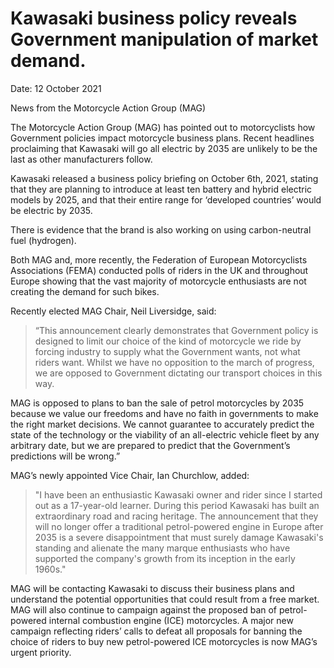 # Kawasaki business policy reveals Government manipulation of market demand.

Date: 12 October 2021

News from the Motorcycle Action Group (MAG)

The Motorcycle Action Group (MAG) has pointed out to motorcyclists how
Government policies impact motorcycle business plans.  Recent headlines
proclaiming that Kawasaki will go all electric by 2035 are unlikely to
be the last as other manufacturers follow.

Kawasaki released a business policy briefing on October 6th, 2021,
stating that they are planning to introduce at least ten battery and
hybrid electric models by 2025, and that their entire range for
‘developed countries’ would be electric by 2035.

There is evidence that the brand is also working on using carbon-neutral
fuel (hydrogen).

Both MAG and, more recently, the Federation of European Motorcyclists
Associations (FEMA) conducted polls of riders in the UK and throughout
Europe showing that the vast majority of motorcycle enthusiasts are not
creating the demand for such bikes.

Recently elected MAG Chair, Neil Liversidge, said:

> “This announcement clearly demonstrates that Government policy is
designed to limit our choice of the kind of motorcycle we ride by
forcing industry to supply what the Government wants, not what riders
want.  Whilst we have no opposition to the march of progress, we are
opposed to Government dictating our transport choices in this way.

MAG is opposed to plans to ban the sale of petrol motorcycles by 2035
because we value our freedoms and have no faith in governments to make
the right market decisions.  We cannot guarantee to accurately predict
the state of the technology or the viability of an all-electric vehicle
fleet by any arbitrary date, but we are prepared to predict that the
Government’s predictions will be wrong.”

MAG’s newly appointed Vice Chair, Ian Churchlow, added:

> "I have been an enthusiastic Kawasaki owner and rider since I started
out as a 17-year-old learner. During this period Kawasaki has built an
extraordinary road and racing heritage. The announcement that they will
no longer offer a traditional petrol-powered engine in Europe after 2035
is a severe disappointment that must surely damage Kawasaki's standing
and alienate the many marque enthusiasts who have supported the
company's growth from its inception in the early 1960s."

MAG will be contacting Kawasaki to discuss their business plans and
understand the potential opportunities that could result from a free
market.  MAG will also continue to campaign against the proposed ban of
petrol-powered internal combustion engine (ICE) motorcycles.  A major
new campaign reflecting riders’ calls to defeat all proposals for
banning the choice of riders to buy new petrol-powered ICE motorcycles
is now MAG’s urgent priority.